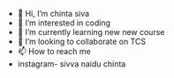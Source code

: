 - 👋 Hi, I’m chinta siva
- 👀 I’m interested in coding
- 🌱 I’m currently learning new new course
- 💞️ I’m looking to collaborate on TCS
- 📫 How to reach me
- instagram- sivva naidu chinta

